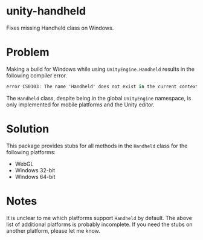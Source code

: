 # unity-handheld
Fixes missing Handheld class on Windows.

# Problem
Making a build for Windows while using `UnityEngine.Handheld` results in the following compiler error.

```csharp
error CS0103: The name 'Handheld' does not exist in the current context
```

The `Handheld` class, despite being in the global `UnityEngine` namespace, is only implemented for mobile platforms and the Unity editor.

# Solution
This package provides stubs for all methods in the `Handheld` class for the following platforms:
- WebGL
- Windows 32-bit
- Windows 64-bit

# Notes
It is unclear to me which platforms support `Handheld` by default. The above list of additional platforms is probably incomplete. If you need the stubs on another platform, please let me know.
